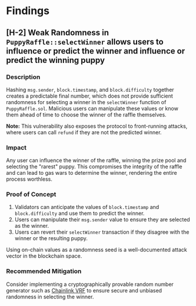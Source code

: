 # Findings

## [H-2] Weak Randomness in `PuppyRaffle::selectWinner` allows users to influence or predict the winner and influence or predict the winning puppy

### Description
Hashing `msg.sender`, `block.timestamp`, and `block.difficulty` together creates a predictable final number, which does not provide sufficient randomness for selecting a winner in the `selectWinner` function of `PuppyRaffle.sol`. Malicious users can manipulate these values or know them ahead of time to choose the winner of the raffle themselves.

**Note:** This vulnerability also exposes the protocol to front-running attacks, where users can call `refund` if they are not the predicted winner.

### Impact
Any user can influence the winner of the raffle, winning the prize pool and selecting the "rarest" puppy. This compromises the integrity of the raffle and can lead to gas wars to determine the winner, rendering the entire process worthless.

### Proof of Concept
1. Validators can anticipate the values of `block.timestamp` and `block.difficulty` and use them to predict the winner.
2. Users can manipulate their `msg.sender` value to ensure they are selected as the winner.
3. Users can revert their `selectWinner` transaction if they disagree with the winner or the resulting puppy.

Using on-chain values as a randomness seed is a well-documented attack vector in the blockchain space.

### Recommended Mitigation
Consider implementing a cryptographically provable random number generator such as [Chainlink VRF](https://docs.chain.link/vrf) to ensure secure and unbiased randomness in selecting the winner.

